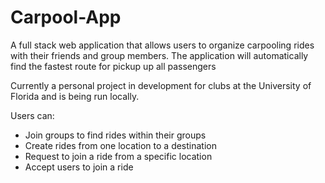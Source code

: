 # Carpool-App

A full stack web application that allows users to organize carpooling rides with their friends and group members.
The application will automatically find the fastest route for pickup up all passengers

Currently a personal project in development for clubs at the University of Florida and is being run locally.

Users can:
- Join groups to find rides within their groups
- Create rides from one location to a destination
- Request to join a ride from a specific location
- Accept users to join a ride


